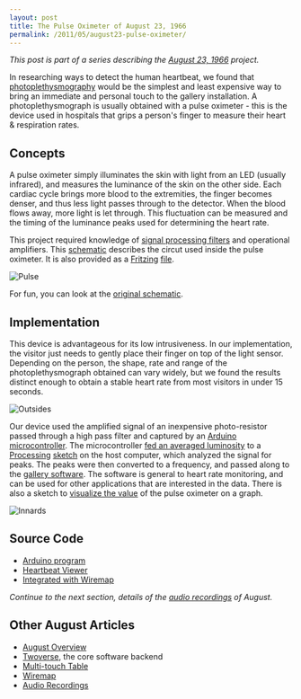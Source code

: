 ```yaml
---
layout: post
title: The Pulse Oximeter of August 23, 1966
permalink: /2011/05/august23-pulse-oximeter/
---
```


*This post is part of a series describing the
[August 23, 1966](/2011/05/august23/) project.*

In researching ways to detect the human heartbeat, we found that
[photoplethysmography](http://en.wikipedia.org/wiki/Photoplethysmograph)
would be the simplest and least expensive way to bring an immediate and personal
touch to the gallery installation. A photoplethysmograph is usually obtained
with a pulse oximeter - this is the device used in hospitals that grips a
person's finger to measure their heart & respiration rates.

## Concepts

A pulse oximeter simply illuminates the skin with light from an LED (usually
infrared), and measures the luminance of the skin on the other side. Each
cardiac cycle brings more blood to the extremities, the finger becomes denser,
and thus less light passes through to the detector. When the blood flows away,
more light is let through. This fluctuation can be measured and the timing of
the luminance peaks used for determining the heart rate.

This project required knowledge of [signal processing
filters](http://www.swarthmore.edu/NatSci/echeeve1/Ref/FilterBkgrnd/Filters.html)
and operational amplifiers. This
[schematic](https://github.com/peplin/pulse-oximeter/blob/master/docs/schematic-final.png)
describes the circut used inside the pulse oximeter. It is also provided as a
[Fritzing](http://fritzing.org/)
[file](https://raw.github.com/peplin/pulse-oximeter/master/docs/schematic.fz).

![Pulse](/files/images/august23/schematic-final.png)

For fun, you can look at the [original schematic](https://github.com/peplin/pulse-oximeter/blob/master/docs/schematic-draft.jpg).

## Implementation

This device is advantageous for its low intrusiveness. In our implementation,
the visitor just needs to gently place their finger on top of the light sensor.
Depending on the person, the shape, rate and range of the photoplethysmograph
obtained can vary widely, but we found the results distinct enough to obtain a
stable heart rate from most visitors in under 15 seconds.

![Outsides](/files/images/august23/pulse-outside.jpg)

Our device used the amplified signal of an inexpensive photo-resistor passed
through a high pass filter and captured by an [Arduino microcontroller](http://www.arduino.cc/).
The microcontroller
[fed an averaged luminosity](https://github.com/peplin/pulse-oximeter/blob/master/pox/pox.pde)
to a [Processing](http://processing.org/)
[sketch](https://github.com/peplin/pulse-oximeter/blob/master/viewer/viewer.pde)
on the host computer, which analyzed the signal for peaks. The peaks were then
converted to a frequency, and passed along to the
[gallery software](https://github.com/peplin/august23/blob/master/src/gallery/WiremapClient/WiremapClient.pde).
The software is general to heart rate monitoring, and can be used for other
applications that are interested in the data. There is also a sketch to
[visualize the value](https://github.com/peplin/pulse-oximeter/blob/master/viewer/viewer.pde)
of the pulse oximeter on a graph.

![Innards](/files/images/august23/pulse-inside.jpg)

## Source Code

* [Arduino program](https://github.com/peplin/pulse-oximeter/blob/master/pox/pox.pde)
* [Heartbeat Viewer](https://github.com/peplin/pulse-oximeter/blob/master/viewer/viewer.pde)
* [Integrated with Wiremap](https://github.com/peplin/august23/blob/master/src/gallery/WiremapClient/HeartbeatDetector.pde)

*Continue to the next section, details of the
[audio recordings](/2011/05/august23-audio/) of August.*

## Other August Articles

* [August Overview](/2011/05/august23/)
* [Twoverse](/2011/05/august23-twoverse/), the core software backend
* [Multi-touch Table](/2011/05/august23-multitouch/)
* [Wiremap](/2011/05/august23-wiremap/)
* [Audio Recordings](/2011/05/august23-audio/)
